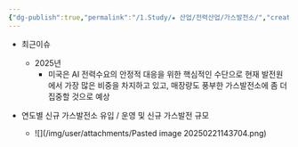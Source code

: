 ```yaml
---
{"dg-publish":true,"permalink":"/1.Study/★ 산업/전력산업/가스발전소/","created":"2025-02-21T14:32:09.447+09:00","updated":"2025-06-03T20:07:21.832+09:00"}
---
```



- 최근이슈
	- 2025년
		- 미국은 AI 전력수요의 안정적 대응을 위한 핵심적인 수단으로 현재 발전원에서 가장 많은 비중을 차지하고 있고, 매장량도 풍부한 가스발전소에 좀 더 집중할 것으로 예상


- 연도별 신규 가스발전소 유입 / 운영 및 신규 가스발전 규모
	- ![](/img/user/attachments/Pasted image 20250221143704.png)